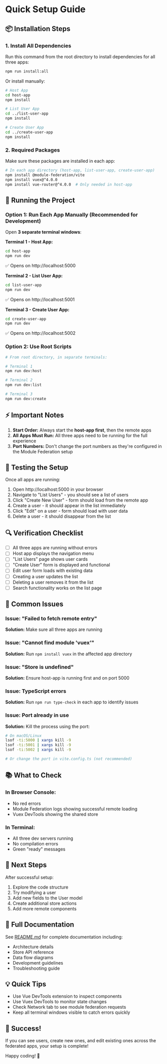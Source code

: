 # Quick Setup Guide

## 📦 Installation Steps

### 1. Install All Dependencies

Run this command from the root directory to install dependencies for all three apps:

```bash
npm run install:all
```

Or install manually:

```bash
# Host App
cd host-app
npm install

# List User App
cd ../list-user-app
npm install

# Create User App
cd ../create-user-app
npm install
```

### 2. Required Packages

Make sure these packages are installed in each app:

```bash
# In each app directory (host-app, list-user-app, create-user-app)
npm install @module-federation/vite
npm install vuex@^4.0.0
npm install vue-router@^4.0.0  # Only needed in host-app
```

## 🚀 Running the Project

### Option 1: Run Each App Manually (Recommended for Development)

Open **3 separate terminal windows**:

**Terminal 1 - Host App:**
```bash
cd host-app
npm run dev
```
✅ Opens on http://localhost:5000

**Terminal 2 - List User App:**
```bash
cd list-user-app
npm run dev
```
✅ Opens on http://localhost:5001

**Terminal 3 - Create User App:**
```bash
cd create-user-app
npm run dev
```
✅ Opens on http://localhost:5002

### Option 2: Use Root Scripts

```bash
# From root directory, in separate terminals:

# Terminal 1
npm run dev:host

# Terminal 2
npm run dev:list

# Terminal 3
npm run dev:create
```

## ⚡ Important Notes

1. **Start Order:** Always start the **host-app first**, then the remote apps
2. **All Apps Must Run:** All three apps need to be running for the full experience
3. **Port Numbers:** Don't change the port numbers as they're configured in the Module Federation setup

## 🧪 Testing the Setup

Once all apps are running:

1. Open http://localhost:5000 in your browser
2. Navigate to "List Users" - you should see a list of users
3. Click "Create New User" - form should load from the remote app
4. Create a user - it should appear in the list immediately
5. Click "Edit" on a user - form should load with user data
6. Delete a user - it should disappear from the list

## 🔍 Verification Checklist

- [ ] All three apps are running without errors
- [ ] Host app displays the navigation menu
- [ ] "List Users" page shows user cards
- [ ] "Create User" form is displayed and functional
- [ ] Edit user form loads with existing data
- [ ] Creating a user updates the list
- [ ] Deleting a user removes it from the list
- [ ] Search functionality works on the list page

## 🐛 Common Issues

### Issue: "Failed to fetch remote entry"
**Solution:** Make sure all three apps are running

### Issue: "Cannot find module 'vuex'"
**Solution:** Run `npm install vuex` in the affected app directory

### Issue: "Store is undefined"
**Solution:** Ensure host-app is running first and on port 5000

### Issue: TypeScript errors
**Solution:** Run `npm run type-check` in each app to identify issues

### Issue: Port already in use
**Solution:** Kill the process using the port:
```bash
# On macOS/Linux
lsof -ti:5000 | xargs kill -9
lsof -ti:5001 | xargs kill -9
lsof -ti:5002 | xargs kill -9

# Or change the port in vite.config.ts (not recommended)
```

## 📚 What to Check

### In Browser Console:
- No red errors
- Module Federation logs showing successful remote loading
- Vuex DevTools showing the shared store

### In Terminal:
- All three dev servers running
- No compilation errors
- Green "ready" messages

## 🎯 Next Steps

After successful setup:

1. Explore the code structure
2. Try modifying a user
3. Add new fields to the User model
4. Create additional store actions
5. Add more remote components

## 📖 Full Documentation

See [README.md](./README.md) for complete documentation including:
- Architecture details
- Store API reference
- Data flow diagrams
- Development guidelines
- Troubleshooting guide

## 💡 Quick Tips

- Use Vue DevTools extension to inspect components
- Use Vuex DevTools to monitor state changes
- Check Network tab to see module federation requests
- Keep all terminal windows visible to catch errors quickly

## 🎉 Success!

If you can see users, create new ones, and edit existing ones across the federated apps, your setup is complete! 

Happy coding! 🚀


